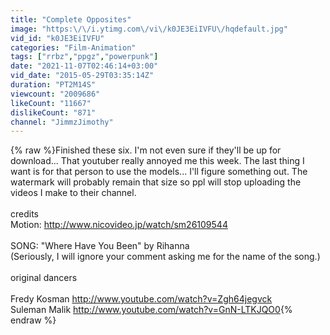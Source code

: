 ```yaml
---
title: "Complete Opposites"
image: "https:\/\/i.ytimg.com\/vi\/k0JE3EiIVFU\/hqdefault.jpg"
vid_id: "k0JE3EiIVFU"
categories: "Film-Animation"
tags: ["rrbz","ppgz","powerpunk"]
date: "2021-11-07T02:46:14+03:00"
vid_date: "2015-05-29T03:35:14Z"
duration: "PT2M14S"
viewcount: "2009686"
likeCount: "11667"
dislikeCount: "871"
channel: "JimmzJimothy"
---
```

{% raw %}Finished these six. I'm not even sure if they'll be up for download... That youtuber really annoyed me this week. The last thing I want is for that person to use the models... I'll figure something out. The watermark will probably remain that size so ppl will stop uploading the videos I make to their channel.<br /><br />credits<br />Motion: <a rel="nofollow" target="blank" href="http://www.nicovideo.jp/watch/sm26109544">http://www.nicovideo.jp/watch/sm26109544</a><br /><br />SONG:  &quot;Where Have You Been&quot; by Rihanna<br />(Seriously, I will ignore your comment asking me for the name of the song.)<br /><br />original dancers<br /><br />Fredy Kosman <a rel="nofollow" target="blank" href="http://www.youtube.com/watch?v=Zgh64jegvck">http://www.youtube.com/watch?v=Zgh64jegvck</a><br />Suleman Malik <a rel="nofollow" target="blank" href="http://www.youtube.com/watch?v=GnN-LTKJQO0">http://www.youtube.com/watch?v=GnN-LTKJQO0</a>{% endraw %}
